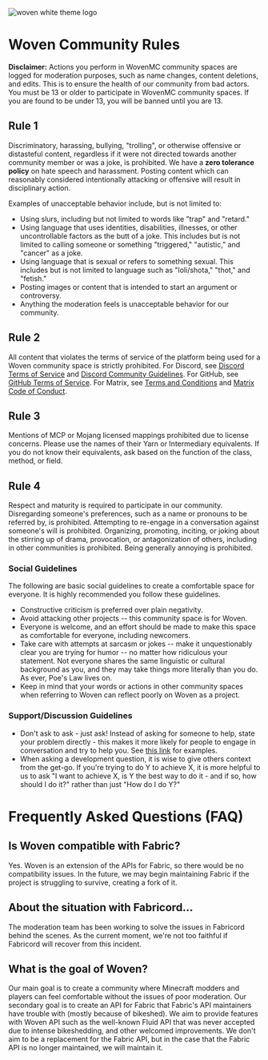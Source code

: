 ![woven white theme logo](https://cdn.discordapp.com/attachments/754729493347827734/754864779524309012/light-title.png)
# Woven Community Rules

**Disclaimer:** Actions you perform in WovenMC community spaces are logged for moderation purposes, such as name changes, content deletions, and edits. This is to ensure the health of our community from bad actors.  
You must be 13 or older to participate in WovenMC community spaces. If you are found to be under 13, you will be banned until you are 13.

## Rule 1  
Discriminatory, harassing, bullying, "trolling", or otherwise offensive or distasteful content, regardless if it were not directed towards another community member or was a joke, is prohibited. We have a **zero tolerance policy** on hate speech and harassment. Posting content which can reasonably considered intentionally attacking or offensive will result in disciplinary action.

Examples of unacceptable behavior include, but is not limited to:
- Using slurs, including but not limited to words like "trap" and "retard."
- Using language that uses identities, disabilities, illnesses, or other uncontrollable factors as the butt of a joke. This includes but is not limited to calling someone or something "triggered," "autistic," and "cancer" as a joke.
- Using language that is sexual or refers to something sexual. This includes but is not limited to language such as "loli/shota," "thot," and "fetish."
- Posting images or content that is intended to start an argument or controversy.
- Anything the moderation feels is unacceptable behavior for our community.

## Rule 2
All content that violates the terms of service of the platform being used for a Woven community space is strictly prohibited. For Discord, see [Discord Terms of Service](https://discord.com/terms) and [Discord Community Guidelines](https://discord.com/guidelines). For GitHub, see [GitHub Terms of Service](https://docs.github.com/en/github/site-policy/github-terms-of-service). For Matrix, see [Terms and Conditions](https://www.matrix.org/legal/terms-and-conditions) and [Matrix Code of Conduct](https://www.matrix.org/legal/code-of-conduct).

## Rule 3
Mentions of MCP or Mojang licensed mappings prohibited due to license concerns. Please use the names of their Yarn or Intermediary equivalents. If you do not know their equivalents, ask based on the function of the class, method, or field.

## Rule 4
Respect and maturity is required to participate in our community. Disregarding someone's preferences, such as a name or pronouns to be referred by, is prohibited. Attempting to re-engage in a conversation against someone's will is prohibited. Organizing, promoting, inciting, or joking about the stirring up of drama, provocation, or antagonization of others, including in other communities is prohibited. Being generally annoying is prohibited.

### Social Guidelines
The following are basic social guidelines to create a comfortable space for everyone. It is highly recommended you follow these guidelines.
- Constructive criticism is preferred over plain negativity.
- Avoid attacking other projects -- this community space is for Woven.
- Everyone is welcome, and an effort should be made to make this space as comfortable for everyone, including newcomers.
- Take care with attempts at sarcasm or jokes -- make it unquestionably clear you are trying for humor -- no matter how ridiculous your statement. Not everyone shares the same linguistic or cultural background as you, and they may take things more literally than you do. As ever, Poe's Law lives on.
- Keep in mind that your words or actions in other community spaces when referring to Woven can reflect poorly on Woven as a project. 

### Support/Discussion Guidelines
- Don't ask to ask - just ask! Instead of asking for someone to help, state your problem directly - this makes it more likely for people to engage in conversation and try to help you. See [this link](http://sol.gfxile.net/dontask.html) for examples.
- When asking a development question, it is wise to give others context from the get-go. If you're trying to do Y to achieve X, it is more helpful to us to ask "I want to achieve X, is Y the best way to do it - and if so, how should I do it?" rather than just "How do I do Y?"

# Frequently Asked Questions (FAQ)

## Is Woven compatible with Fabric?
Yes. Woven is an extension of the APIs for Fabric, so there would be no compatibility issues. In the future, we may begin maintaining Fabric if the project is struggling to survive, creating a fork of it.

## About the situation with Fabricord...
The moderation team has been working to solve the issues in Fabricord behind the scenes. As the current moment, we're not too faithful if Fabricord will recover from this incident. 

## What is the goal of Woven?
Our main goal is to create a community where Minecraft modders and players can feel comfortable without the issues of poor moderation. Our secondary goal is to create an API for Fabric that Fabric's API maintainers have trouble with (mostly because of bikeshed). We aim to provide features with Woven API such as the well-known Fluid API that was never accepted due to intense bikeshedding, and other welcomed improvements. We don't aim to be a replacement for the Fabric API, but in the case that the Fabric API is no longer maintained, we will maintain it.
